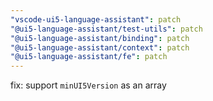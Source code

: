 ```yaml
---
"vscode-ui5-language-assistant": patch
"@ui5-language-assistant/test-utils": patch
"@ui5-language-assistant/binding": patch
"@ui5-language-assistant/context": patch
"@ui5-language-assistant/fe": patch
---
```


fix: support `minUI5Version` as an array
